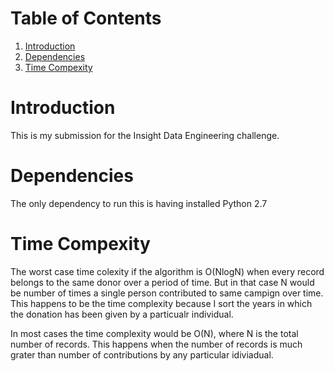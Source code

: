 # Table of Contents
1. [Introduction](README.md#introduction)
2. [Dependencies](README.md#Dependencies)
3. [Time Compexity](README.md#Time-Compexity)


# Introduction
This is my submission for the Insight Data Engineering challenge.

# Dependencies
The only dependency to run this is having installed Python 2.7 

# Time Compexity

The worst case time colexity if the algorithm is O(NlogN) when every record belongs to the same donor over a period of time. But in that case N would be number of times a single person contributed to same campign over time.
This happens to be the time complexity because I sort the years in which the donation has been given by a particualr individual.

In most cases the time complexity would be O(N), where N is the total number of records. This happens when the number of records is much grater than number of contributions by any particular idiviadual. 
